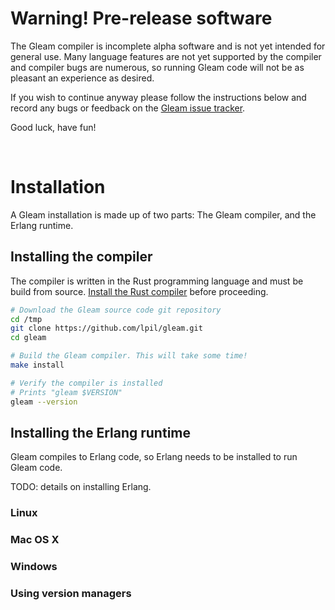# Warning! Pre-release software

The Gleam compiler is incomplete alpha software and is not yet intended for
general use. Many language features are not yet supported by the compiler and
compiler bugs are numerous, so running Gleam code will not be as pleasant an
experience as desired.

If you wish to continue anyway please follow the instructions below and record
any bugs or feedback on the [Gleam issue tracker](https://github.com/lpil/gleam/issues).

Good luck, have fun!

<br>

# Installation

A Gleam installation is made up of two parts: The Gleam compiler, and the
Erlang runtime.

## Installing the compiler

The compiler is written in the Rust programming language and must be build
from source. [Install the Rust compiler](https://www.rust-lang.org/tools/install)
before proceeding.

```sh
# Download the Gleam source code git repository
cd /tmp
git clone https://github.com/lpil/gleam.git
cd gleam

# Build the Gleam compiler. This will take some time!
make install

# Verify the compiler is installed
# Prints "gleam $VERSION"
gleam --version
```

## Installing the Erlang runtime

Gleam compiles to Erlang code, so Erlang needs to be installed to run Gleam
code.

TODO: details on installing Erlang.

### Linux

### Mac OS X

### Windows

### Using version managers
